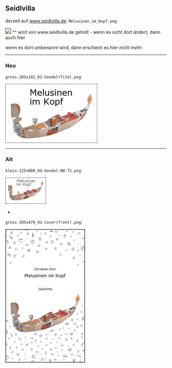## Seidlvilla

derzeit auf www.seidlvilla.de: `Melusinen_im_Kopf.png`

<img src="http://www.seidlvilla.de/tl_files/bilder/programm/lesung/Melusinen_im_Kopf.png" style="border:1px dashed black">
^^ wird von www.seidlvilla.de geholt - wenn es sicht dort ändert, dann auch hier

wenn es dort umbenannt wird, dann erscheint es hier *nicht mehr*.

---

### Neu
`gross-285x182_02-Gondel+Titel.png`:

<img src="gross-285x182_02-Gondel+Titel.png" style="border:1px dashed black">

---

### Alt
`klein-125x080_04-Gondel-B0-T2.png`:

<img src="klein-125x080_04-Gondel-B0-T2.png" style="border:1px dashed black">

-

`gross-285x479_01-Cover(front).png`:

<img src="gross-285x479_01-Cover(front).png" style="border:1px dashed black">

